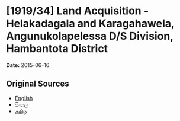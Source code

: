 # [1919/34] Land Acquisition - Helakadagala and Karagahawela, Angunukolapelessa D/S Division, Hambantota District

**Date:** 2015-06-16

## Original Sources

- [English](https://documents.gov.lk/view/extra-gazettes/2015/6/1919-34_E.pdf)
- [සිංහල](https://documents.gov.lk/view/extra-gazettes/2015/6/1919-34_S.pdf)
- [தமிழ்](https://documents.gov.lk/view/extra-gazettes/2015/6/1919-34_T.pdf)

